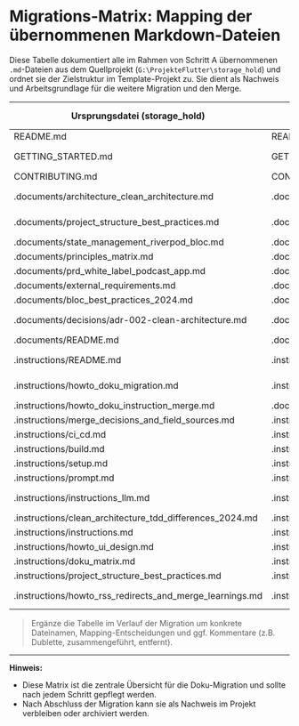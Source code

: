 # Migrations-Matrix: Mapping der übernommenen Markdown-Dateien

Diese Tabelle dokumentiert alle im Rahmen von Schritt A übernommenen `.md`-Dateien aus dem Quellprojekt (`G:\ProjekteFlutter\storage_hold`) und ordnet sie der Zielstruktur im Template-Projekt zu. Sie dient als Nachweis und Arbeitsgrundlage für die weitere Migration und den Merge.

| Ursprungsdatei (storage_hold)                        | Ziel (empty_flutter_template)                              | Kategorie / Mapping-Vorschlag         | Status / Kommentar                |
|------------------------------------------------------|------------------------------------------------------------|---------------------------------------|-----------------------------------|
| README.md                                            | README.md                                                   | Projektübersicht                      | übernommen                        |
| GETTING_STARTED.md                                   | GETTING_STARTED.md                                          | Getting Started / Einstieg            | übernommen                        |
| CONTRIBUTING.md                                      | CONTRIBUTING.md                                             | Beitragende-Richtlinien               | übernommen                        |
| .documents/architecture_clean_architecture.md         | .documents/architecture_clean_architecture.md               | Architektur / Clean Architecture      | übernommen                        |
| .documents/project_structure_best_practices.md        | .documents/project_structure_best_practices.md              | Projektstruktur / Best Practices      | übernommen                        |
| .documents/state_management_riverpod_bloc.md          | .documents/state_management_riverpod_bloc.md                | State Management                      | übernommen                        |
| .documents/principles_matrix.md                      | .documents/principles_matrix.md                             | Prinzipien-Matrix                     | übernommen                        |
| .documents/prd_white_label_podcast_app.md             | .documents/prd_white_label_podcast_app.md                   | Produkt-Requirements                  | übernommen                        |
| .documents/external_requirements.md                   | .documents/external_requirements.md                         | Externe Anforderungen                 | übernommen                        |
| .documents/bloc_best_practices_2024.md                | .documents/bloc_best_practices_2024.md                      | BLoC Best Practices                   | übernommen                        |
| .documents/decisions/adr-002-clean-architecture.md    | .documents/decisions/adr-002-clean-architecture.md          | Architekturentscheidung (ADR)         | übernommen                        |
| .documents/README.md                                 | .documents/README.md                                        | Doku-Übersicht                        | übernommen                        |
| .instructions/README.md                              | .instructions/README.md                                     | HowTo-/Instructions-Übersicht         | übernommen                        |
| .instructions/howto_doku_migration.md                | .instructions/howto_doku_migration.md                       | HowTo / Doku-Migration                | übernommen                        |
| .instructions/howto_doku_instruction_merge.md        | .documents/howto_doku_instruction_merge.md                  | HowTo / Doku-Merge                    | übernommen                        |
| .instructions/merge_decisions_and_field_sources.md   | .instructions/merge_decisions_and_field_sources.md           | Merge-Entscheidungen                  | übernommen                        |
| .instructions/ci_cd.md                               | .instructions/ci_cd.md                                      | CI/CD                                 | übernommen                        |
| .instructions/build.md                               | .instructions/build.md                                      | Build-Anleitung                       | übernommen                        |
| .instructions/setup.md                               | .instructions/setup.md                                      | Setup-Anleitung                       | übernommen                        |
| .instructions/prompt.md                              | .instructions/prompt.md                                     | LLM-Prompts / HowTo                   | übernommen                        |
| .instructions/instructions_llm.md                    | .instructions/instructions_llm.md                           | LLM-HowTo / Automatisierung           | übernommen                        |
| .instructions/clean_architecture_tdd_differences_2024.md | .instructions/clean_architecture_tdd_differences_2024.md   | Architektur / TDD                     | übernommen                        |
| .instructions/instructions.md                        | .instructions/instructions.md                               | HowTo / Projektstruktur               | übernommen                        |
| .instructions/howto_ui_design.md                     | .instructions/howto_ui_design.md                            | HowTo / UI-Design                     | übernommen                        |
| .instructions/doku_matrix.md                         | .instructions/doku_matrix.md                                | Doku-Matrix / Übersicht               | übernommen                        |
| .instructions/project_structure_best_practices.md    | .instructions/project_structure_best_practices.md            | HowTo / Projektstruktur               | übernommen                        |
| .instructions/howto_rss_redirects_and_merge_learnings.md | .instructions/howto_rss_redirects_and_merge_learnings.md  | HowTo / RSS & Merge Learnings         | übernommen                        |

> Ergänze die Tabelle im Verlauf der Migration um konkrete Dateinamen, Mapping-Entscheidungen und ggf. Kommentare (z.B. Dublette, zusammengeführt, entfernt).

---

**Hinweis:**
- Diese Matrix ist die zentrale Übersicht für die Doku-Migration und sollte nach jedem Schritt gepflegt werden.
- Nach Abschluss der Migration kann sie als Nachweis im Projekt verbleiben oder archiviert werden.
